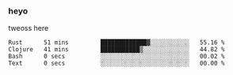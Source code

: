 ### heyo
tweoss here

<!--START_SECTION:waka-->

```text
Rust      51 mins         █████████████▓░░░░░░░░░░░   55.16 %
Clojure   41 mins         ███████████▒░░░░░░░░░░░░░   44.82 %
Bash      0 secs          ░░░░░░░░░░░░░░░░░░░░░░░░░   00.02 %
Text      0 secs          ░░░░░░░░░░░░░░░░░░░░░░░░░   00.00 %
```

<!--END_SECTION:waka-->

<!--
**Tweoss/tweoss** is a ✨ _special_ ✨ repository because its `README.md` (this file) appears on your GitHub profile.

Here are some ideas to get you started:

- 🔭 I’m currently working on ...
- 🌱 I’m currently learning ...
- 👯 I’m looking to collaborate on ...
- 🤔 I’m looking for help with ...
- 💬 Ask me about ...
- 📫 How to reach me: ...
- 😄 Pronouns: ...
- ⚡ Fun fact: ...
-->
